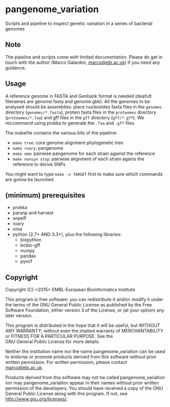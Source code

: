 pangenome_variation
===================

Scripts and pipeline to inspect genetic variation in a series of bacterial genomes

Note
----

The pipeline and scripts come with limited documentation.
Please do get in touch with the author (Marco Galardini, marco@ebi.ac.uk) if you need any guidance.

Usage
-----

A reference genome in FASTA and Genbank format is needed
(deafult filenames are genome.fasta and genome.gbk).
All the genomes to be analysed should be assemblies: place 
nucleotides fasta files in the `genomes` directory
(`genomes/*.fasta`), protein fasta files in the `proteomes` directory
(`proteomes/*.faa`) and gff files in the `gff` directory (`gff/*.gff`).
We reccommend using prokka to generate the `.faa` and `.gff` files.

The makefile contains the various bits of the pipeline:
* `make tree`: core genome alignment phylogenetic tree
* `make roary`: pangenome
* `make oma`: pairwise pangenome for each strain against the reference
* `make nonsyn stop`: pairwise alignment of each strain agains the reference to derive SNPs

You might want to type `make -n TARGET` first to make sure which commands are gonna be launched

(minimum) prerequisites
-------------

* prokka
* parsnp and harvest
* snpeff
* roary
* oma
* python (2.7+ AND 3.3+), plus the following libraries:
    * biopython
    * bcbio-gff
    * numpy
    * pandas
    * pyvcf

Copyright
---------

Copyright (C) <2015> EMBL-European Bioinformatics Institute

This program is free software: you can redistribute it and/or
modify it under the terms of the GNU General Public License as
published by the Free Software Foundation, either version 3 of
the License, or (at your option) any later version.

This program is distributed in the hope that it will be useful,
but WITHOUT ANY WARRANTY; without even the implied warranty of
MERCHANTABILITY or FITNESS FOR A PARTICULAR PURPOSE. See the   
GNU General Public License for more details.

Neither the institution name nor the name pangenome_variation
can be used to endorse or promote products derived from
this software without prior written permission.
For written permission, please contact <marco@ebi.ac.uk>.

Products derived from this software may not be called pangenome_variation
nor may pangenome_variation appear in their names without prior written
permission of the developers. You should have received a copy
of the GNU General Public License along with this program.
If not, see <http://www.gnu.org/licenses/>.
